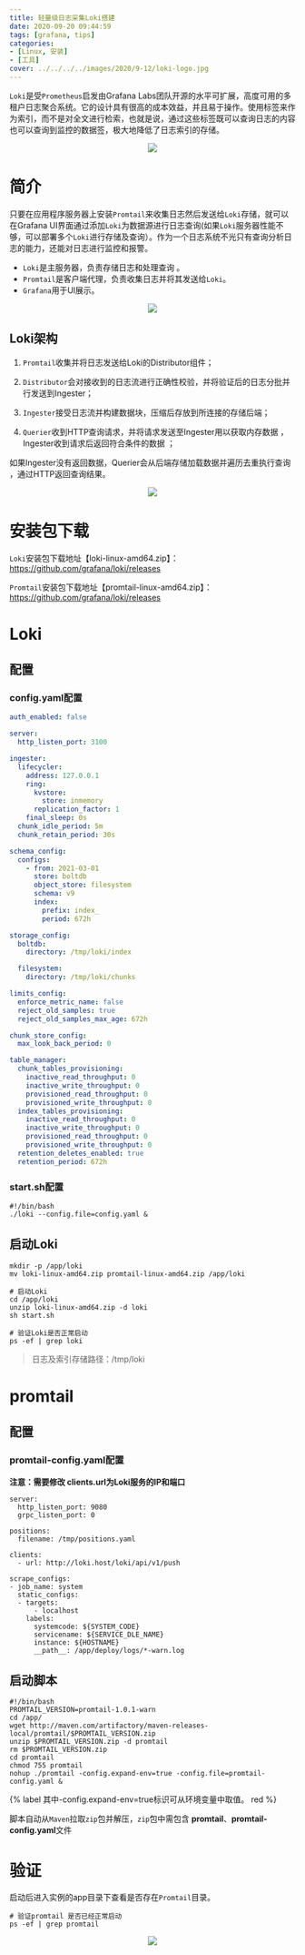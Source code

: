 ```yaml
---
title: 轻量级日志采集Loki搭建
date: 2020-09-20 09:44:59
tags: [grafana, tips]
categories: 
- [Linux, 安装]
- [工具]
cover: ../../../../images/2020/9-12/loki-logo.jpg
---
```


`Loki`是受`Prometheus`启发由Grafana Labs团队开源的水平可扩展，高度可用的多租户日志聚合系统。它的设计具有很高的成本效益，并且易于操作。使用标签来作为索引，而不是对全文进行检索，也就是说，通过这些标签既可以查询日志的内容也可以查询到监控的数据签，极大地降低了日志索引的存储。<div align=center><img src="../../../../images/2020/9-12/loki.png" algin="center"/></div>

# 简介

只要在应用程序服务器上安装`Promtail`来收集日志然后发送给`Loki`存储，就可以在Grafana UI界面通过添加`Loki`为数据源进行日志查询(如果`Loki`服务器性能不够，可以部署多个`Loki`进行存储及查询）。作为一个日志系统不光只有查询分析日志的能力，还能对日志进行监控和报警。

- `Loki`是主服务器，负责存储日志和处理查询 。
- `Promtail`是客户端代理，负责收集日志并将其发送给`Loki`。
- `Grafana`用于UI展示。

<div align=center><img src="../../../../images/2020/9-12/grafana-loki.png" algin="center"/></div>

## Loki架构

1. `Promtail`收集并将日志发送给Loki的Distributor组件；

2. `Distributor`会对接收到的日志流进行正确性校验，并将验证后的日志分批并行发送到Ingester；

3. `Ingester`接受日志流并构建数据块，压缩后存放到所连接的存储后端；

4. `Querier`收到HTTP查询请求，并将请求发送至Ingester用以获取内存数据 ，Ingester收到请求后返回符合条件的数据 ；

如果Ingester没有返回数据，Querier会从后端存储加载数据并遍历去重执行查询 ，通过HTTP返回查询结果。

<div align=center><img src="../../../../images/2020/9-12/loki-architecture.jpg" algin="center"/></div>



# 安装包下载

`Loki`安装包下载地址【loki-linux-amd64.zip】：https://github.com/grafana/loki/releases

`Promtail`安装包下载地址【promtail-linux-amd64.zip】：https://github.com/grafana/loki/releases

# Loki

## 配置

### config.yaml配置

```yaml
auth_enabled: false

server:
  http_listen_port: 3100

ingester:
  lifecycler:
    address: 127.0.0.1
    ring:
      kvstore:
        store: inmemory
      replication_factor: 1
    final_sleep: 0s
  chunk_idle_period: 5m
  chunk_retain_period: 30s

schema_config:
  configs:
    - from: 2021-03-01
      store: boltdb
      object_store: filesystem
      schema: v9
      index:
        prefix: index_
        period: 672h

storage_config:
  boltdb:
    directory: /tmp/loki/index

  filesystem:
    directory: /tmp/loki/chunks

limits_config:
  enforce_metric_name: false
  reject_old_samples: true
  reject_old_samples_max_age: 672h

chunk_store_config:
  max_look_back_period: 0

table_manager:
  chunk_tables_provisioning:
    inactive_read_throughput: 0
    inactive_write_throughput: 0
    provisioned_read_throughput: 0
    provisioned_write_throughput: 0
  index_tables_provisioning:
    inactive_read_throughput: 0
    inactive_write_throughput: 0
    provisioned_read_throughput: 0
    provisioned_write_throughput: 0
  retention_deletes_enabled: true
  retention_period: 672h
```

### start.sh配置

```shell
#!/bin/bash
./loki --config.file=config.yaml &
```

## 启动Loki

```shell
mkdir -p /app/loki
mv loki-linux-amd64.zip promtail-linux-amd64.zip /app/loki

# 启动Loki
cd /app/loki
unzip loki-linux-amd64.zip -d loki
sh start.sh

# 验证Loki是否正常启动
ps -ef | grep loki
```

> 日志及索引存储路径：/tmp/loki

# promtail

## 配置

### promtail-config.yaml配置

**注意：需要修改 clients.url为Loki服务的IP和端口**

```shell
server:
  http_listen_port: 9080
  grpc_listen_port: 0

positions:
  filename: /tmp/positions.yaml

clients:
  - url: http://loki.host/loki/api/v1/push

scrape_configs:
- job_name: system
  static_configs:
  - targets:
      - localhost
    labels:
      systemcode: ${SYSTEM_CODE}
      servicename: ${SERVICE_DLE_NAME}
      instance: ${HOSTNAME}
      __path__: /app/deploy/logs/*-warn.log
```

## 启动脚本

```shell
#!/bin/bash
PROMTAIL_VERSION=promtail-1.0.1-warn
cd /app/
wget http://maven.com/artifactory/maven-releases-local/promtail/$PROMTAIL_VERSION.zip
unzip $PROMTAIL_VERSION.zip -d promtail
rm $PROMTAIL_VERSION.zip
cd promtail
chmod 755 promtail
nohup ./promtail -config.expand-env=true -config.file=promtail-config.yaml &
```

{% label 其中-config.expand-env=true标识可从环境变量中取值。 red %}

脚本自动从`Maven`拉取`zip`包并解压，`zip`包中需包含 **promtail**、**promtail-config.yaml**文件

# 验证

启动后进入实例的app目录下查看是否存在`Promtail`目录。

```shell
# 验证promtail 是否已经正常启动
ps -ef | grep promtail
```

<div align=center><img src="../../../../images/2020/9-12/loki_result.jpg" algin="center"/></div>